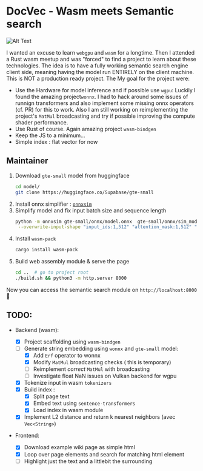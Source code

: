# DocVec - Wasm meets Semantic search

![Alt Text](./data/docvec.gif)

I wanted an excuse to learn `webgpu` and `wasm` for a longtime. Then I attended a Rust wasm meetup and was "forced" to find a project to learn about these technologies.
The idea is to have a fully working semantic search engine client side, meaning having the model run ENTIRELY on the client machine.
This is NOT a production ready project. The
My goal for the project were:

- Use the Hardware for model inference and if possible use `wgpu`: Luckily I found the amazing project`wonnx`. I had to hack around some issues of runnign transformers and also implement some missing onnx operators (cf. PR) for this to work. Also I am still working on reimplementing the project's `MatMul` broadcasting and try if possible improving the compute shader performance.
- Use Rust of course. Again amazing project `wasm-bindgen`
- Keep the JS to a minimum...
- Simple index : flat vector for now

## Maintainer

1. Download `gte-small` model from huggingface
   ```bash
   cd model/
   git clone https://huggingface.co/Supabase/gte-small
   ```
2. Install onnx simplifier : [`onnxsim`](https://github.com/daquexian/onnx-simplifier)
3. Simplify model and fix input batch size and sequence length
   ```bash
   python -m onnxsim gte-small/onnx/model.onnx  gte-small/onnx/sim_model.onnx \
    --overwrite-input-shape "input_ids:1,512" "attention_mask:1,512" "token_type_ids:1,512"
   ```
4. Install `wasm-pack`
   ```bash
   cargo install wasm-pack
   ```
5. Build web assembly module & serve the page
   ```bash
   cd ..  # go to project root
   ./build.sh && python3 -m http.server 8000
   ```

Now you can access the semantic search module on `http://localhost:8000` 🌟

## TODO:

- Backend (wasm):

  - [x] Project scaffolding using `wasm-bindgen`
  - [ ] Generate string embedding using `wonnx` and `gte-small` model:
    - [x] Add `Erf` operator to wonnx
    - [x] Modify `MatMul` broadcasting checks ( this is temporary)
    - [ ] Reimplement _correct_ `MatMul` with broadcasting
    - [ ] Investigate float NaN issues on Vulkan backend for wgpu
  - [x] Tokenize input in wasm `tokenizers`
  - [x] Build index :
    - [x] Split page text
    - [x] Embed text using `sentence-transformers`
    - [x] Load index in wasm module
  - [x] Implement L2 distance and return k nearest neighbors (avec `Vec<String>`)

- Frontend:
  - [x] Download example wiki page as simple html
  - [x] Loop over page elements and search for matching html element
  - [ ] Highlight just the text and a littlebit the surrounding
